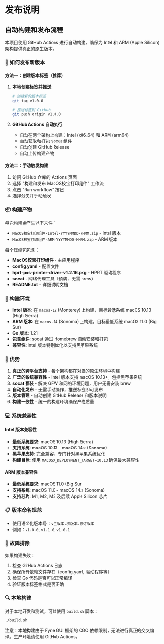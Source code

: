 # 发布说明

## 自动构建和发布流程

本项目使用 GitHub Actions 进行自动构建，确保为 Intel 和 ARM (Apple Silicon) 架构提供真正的原生版本。

### 🚀 如何发布新版本

#### 方法一：创建版本标签（推荐）

1. **本地创建标签并推送**
   ```bash
   # 创建新的版本标签
   git tag v1.0.0
   
   # 推送标签到 GitHub
   git push origin v1.0.0
   ```

2. **GitHub Actions 自动执行**
   - 自动在两个架构上构建：Intel (x86_64) 和 ARM (arm64)
   - 自动获取和打包 socat 组件
   - 自动创建 GitHub Release
   - 自动上传构建产物

#### 方法二：手动触发构建

1. 访问 GitHub 仓库的 Actions 页面
2. 选择 "构建和发布 MacOS校宝打印组件" 工作流
3. 点击 "Run workflow" 按钮
4. 选择分支并手动触发

### 📦 构建产物

每次构建会产生以下文件：

- `MacOS校宝打印组件-Intel-YYYYMMDD-HHMM.zip` - Intel 版本
- `MacOS校宝打印组件-ARM-YYYYMMDD-HHMM.zip` - ARM 版本

每个压缩包包含：
- **MacOS校宝打印组件** - 主应用程序
- **config.yaml** - 配置文件
- **hprt-pos-printer-driver-v1.2.16.pkg** - HPRT 驱动程序
- **socat** - 网络代理工具（预装，无需 brew）
- **README.txt** - 详细说明文档

### 🔧 构建环境

- **Intel 版本**: 在 `macos-12` (Monterey) 上构建，目标最低系统 macOS 10.13 (High Sierra)
- **ARM 版本**: 在 `macos-14` (Sonoma) 上构建，目标最低系统 macOS 11.0 (Big Sur)
- **Go 版本**: 1.21
- **包含组件**: socat 通过 Homebrew 自动安装和打包
- **兼容性**: Intel 版本特别优化以支持黑苹果系统

### 🌟 优势

1. **真正的跨平台支持** - 每个架构都在对应的原生环境中构建
2. **广泛的系统兼容性** - Intel 版本支持 macOS 10.13+，包括黑苹果系统
3. **socat 预装** - 解决 GFW 和网络环境问题，用户无需安装 brew
4. **自动化发布** - 无需手动操作，推送标签即可发布
5. **版本管理** - 自动创建 GitHub Release 和版本说明
6. **构建一致性** - 统一的构建环境确保产物质量

### 💻 系统兼容性

#### Intel 版本兼容性
- **最低系统要求**: macOS 10.13 (High Sierra)
- **支持系统**: macOS 10.13 - macOS 14.x (Sonoma)
- **黑苹果支持**: 完全兼容，专门针对黑苹果系统优化
- **构建目标**: 使用 `MACOSX_DEPLOYMENT_TARGET=10.13` 确保最大兼容性

#### ARM 版本兼容性
- **最低系统要求**: macOS 11.0 (Big Sur)
- **支持系统**: macOS 11.0 - macOS 14.x (Sonoma)
- **支持芯片**: M1, M2, M3 及后续 Apple Silicon 芯片

### 📋 版本命名规范

- 使用语义化版本号：`v主版本.次版本.修订版本`
- 例如：`v1.0.0`, `v1.1.0`, `v1.0.1`

### 🐛 故障排除

如果构建失败：

1. 检查 GitHub Actions 日志
2. 确保所有依赖文件存在（config.yaml, 驱动程序等）
3. 检查 Go 代码是否可以正常编译
4. 验证版本标签格式是否正确

### 🔍 本地构建

对于本地开发和测试，可以使用 `build.sh` 脚本：

```bash
./build.sh
```

注意：本地构建由于 Fyne GUI 框架的 CGO 依赖限制，无法进行真正的交叉编译。生产环境请使用 GitHub Actions。 